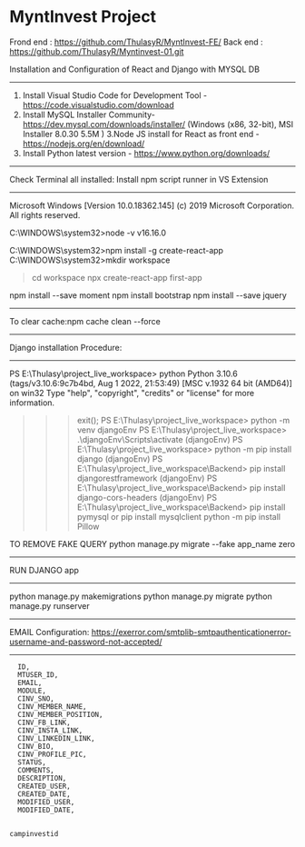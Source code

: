 # MyntInvest Project
 
  Frond end : https://github.com/ThulasyR/MyntInvest-FE/
  Back end : https://github.com/ThulasyR/Myntinvest-01.git

Installation and Configuration of React and Django with MYSQL DB
************************************************************************************************************************

1. Install Visual Studio Code for Development Tool - https://code.visualstudio.com/download
2. Install MySQL Installer Community-https://dev.mysql.com/downloads/installer/
(Windows (x86, 32-bit), MSI Installer	8.0.30	5.5M	)
3.Node JS install for React as front end - https://nodejs.org/en/download/
4. Install Python latest version - https://www.python.org/downloads/


************************************************************************************************************************
Check Terminal all installed:
Install npm script runner in VS Extension

************************************************************************************************************************
Microsoft Windows [Version 10.0.18362.145]
(c) 2019 Microsoft Corporation. All rights reserved.

C:\WINDOWS\system32>node -v
v16.16.0

C:\WINDOWS\system32>npm install -g create-react-app
C:\WINDOWS\system32>mkdir workspace
>cd workspace
>npx create-react-app first-app


npm install --save moment
npm install bootstrap
npm install --save jquery

****************************************************************************************************************************
To clear cache:npm cache clean --force
****************************************************************************************************************************

Django installation Procedure:
**************************************************************
PS E:\Thulasy\project_live_workspace> python
Python 3.10.6 (tags/v3.10.6:9c7b4bd, Aug  1 2022, 21:53:49) [MSC v.1932 64 bit (AMD64)] on win32
Type "help", "copyright", "credits" or "license" for more information.
>>> exit();
PS E:\Thulasy\project_live_workspace> python -m venv djangoEnv
PS E:\Thulasy\project_live_workspace> .\djangoEnv\Scripts\activate
(djangoEnv) PS E:\Thulasy\project_live_workspace> python -m pip install django
(djangoEnv) PS E:\Thulasy\project_live_workspace\Backend> pip install djangorestframework
(djangoEnv) PS E:\Thulasy\project_live_workspace\Backend> pip install django-cors-headers
(djangoEnv) PS E:\Thulasy\project_live_workspace\Backend> pip install pymysql
                  or   pip install mysqlclient
python -m pip install Pillow


TO REMOVE FAKE QUERY
python manage.py migrate --fake app_name zero
**************************************************************
RUN DJANGO app
**************************************************************
python manage.py makemigrations <app-name>
python manage.py migrate <app-name>
python manage.py runserver



************************************************************************************************************************
EMAIL Configuration:
https://exerror.com/smtplib-smtpauthenticationerror-username-and-password-not-accepted/
************************************************************************************************************************



      ID,
      MTUSER_ID,
      EMAIL,
      MODULE,
      CINV_SNO,
      CINV_MEMBER_NAME,
      CINV_MEMBER_POSITION,
      CINV_FB_LINK,
      CINV_INSTA_LINK,
      CINV_LINKEDIN_LINK,
      CINV_BIO,
      CINV_PROFILE_PIC,
      STATUS,
      COMMENTS,
      DESCRIPTION,
      CREATED_USER,
      CREATED_DATE,
      MODIFIED_USER,
      MODIFIED_DATE, 


    campinvestid
    